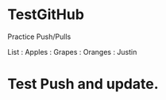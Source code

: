 # TestGitHub
Practice Push/Pulls


List
: Apples
: Grapes
: Oranges
: Justin 
# Test Push and update. 